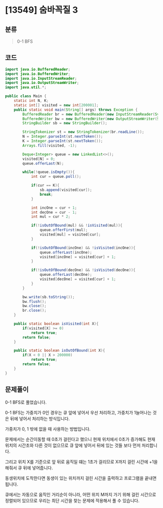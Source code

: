 # [13549] 숨바꼭질 3

## 분류
> 0-1 BFS

## 코드
``` java 
import java.io.BufferedReader;
import java.io.BufferedWriter;
import java.io.InputStreamReader;
import java.io.OutputStreamWriter;
import java.util.*;

public class Main {
    static int N, K;
    static int[] visited = new int[200001];
    public static void main(String[] args) throws Exception {
        BufferedReader br = new BufferedReader(new InputStreamReader(System.in));
        BufferedWriter bw = new BufferedWriter(new OutputStreamWriter(System.out));
        StringBuilder sb = new StringBuilder();

        StringTokenizer st = new StringTokenizer(br.readLine());
        N = Integer.parseInt(st.nextToken());
        K = Integer.parseInt(st.nextToken());
        Arrays.fill(visited, -1);

        Deque<Integer> queue = new LinkedList<>();
        visited[N] = 0;
        queue.offerLast(N);

        while(!queue.isEmpty()){
            int cur = queue.poll();

            if(cur == K){
                sb.append(visited[cur]);
                break;
            }

            int incOne = cur + 1;
            int decOne = cur - 1;
            int mul = cur * 2;

            if(!isOutOfBound(mul) && !isVisited(mul)){
                queue.offerFirst(mul);
                visited[mul] = visited[cur];
            }

            if(!isOutOfBound(incOne) && !isVisited(incOne)){
                queue.offerLast(incOne);
                visited[incOne] = visited[cur] + 1;
            }

            if(!isOutOfBound(decOne) && !isVisited(decOne)){
                queue.offerLast(decOne);
                visited[decOne] = visited[cur] + 1;
            }
        }

        bw.write(sb.toString());
        bw.flush();
        bw.close();
        br.close();
    }

    public static boolean isVisited(int X){
        if(visited[X] >= 0)
            return true;
        return false;
    }

    public static boolean isOutOfBound(int X){
        if(X < 0 || X > 200000)
            return true;
        return false;
    }
}

```

## 문제풀이
0-1 BFS로 풀었습니다.

0-1 BFS는 가중치가 0인 경우는 큐 앞에 넣어서 우선 처리하고, 가중치가 1늘어나는 것은 뒤에 넣어서 처리하는 방식입니다.

가중치가 0, 1 밖에 없을 때 사용하는 방법입니다.

문제에서는 순간이동할 때 0초가 걸린다고 했으니 현재 위치에서 0초가 증가해도 현재 위치의 시간초와 다른 것이 없으므로 큐 앞에 넣어서 뒤에 있는 것들 보다 먼저 처리합니다.

그리고 위치 X를 기준으로 앞 뒤로 움직일 떄는 1초가 걸리므로 X까지 걸린 시간에 +1을 해줘서 큐 뒤에 넣어줍니다.

동생위치에 도착한다면 동생이 있는 위치까지 걸린 시간을 출력하고 프로그램을 끝내면 됩니다.

큐에서는 자동으로 움직인 거리순이 아니라, 어떤 위치 M까지 가기 위해 걸린 시간으로 정렬되어 있으므로 우리는 최단 시간을 찾는 문제에 적용해서 풀 수 있습니다.